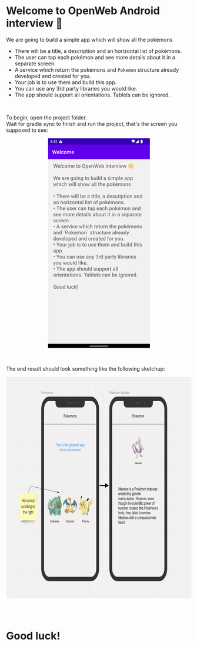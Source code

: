 # Welcome to OpenWeb Android interview 🙂 #

We are going to build a simple app which will show all the pokémons

- There will be a title, a description and an horizontal list of pokémons.
- The user can tap each pokémon and see more details about it in a separate screen.
- A service which return the pokémons and `Pokemon` structure already developed and created for you.
- Your job is to use them and build this app.
- You can use any 3rd party libraries you would like.
- The app should support all orientations. Tablets can be ignored.
<br/>

To begin, open the project folder.<br/>
Wait for gradle sync to finish and run the project, that's the screen you supposed to see:
<br/>

<p align="middle">
  <img src="Screenshots/Welcome.png" width="277" height="570" align="center">
</p>

<br/><br/>
The end result should look something like the following sketchup:
<br/>

<p align="middle">
  <img src="Screenshots/PokemonsAppSketch.png" width="783" height="600" align="center">
</p>

<br/><br/>
# Good luck! #

